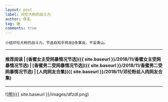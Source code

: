 ```yaml
---
layout: post
label: 邓伦大粉的战斗力
author: 佚名
tag: 锤
comments: true
---
```


    小结邓伦大粉的战斗力。节选自知乎网友@多事虫，不妥青山。

---

#### 推荐阅读 \| [香蜜女主受网暴情况节选]({{ site.baseurl }}/2018/11/香蜜女主受网暴情况节选)  \| [香蜜男二受网暴情况节选]({{ site.baseurl }}/2018/11/香蜜男二受网暴情况节选) \| [人肉网友合集]({{ site.baseurl }}/2018/11/邓伦粉丝人肉网友合集) 

---


![图]({{ site.baseurl }}/images/dfzdl.png)
